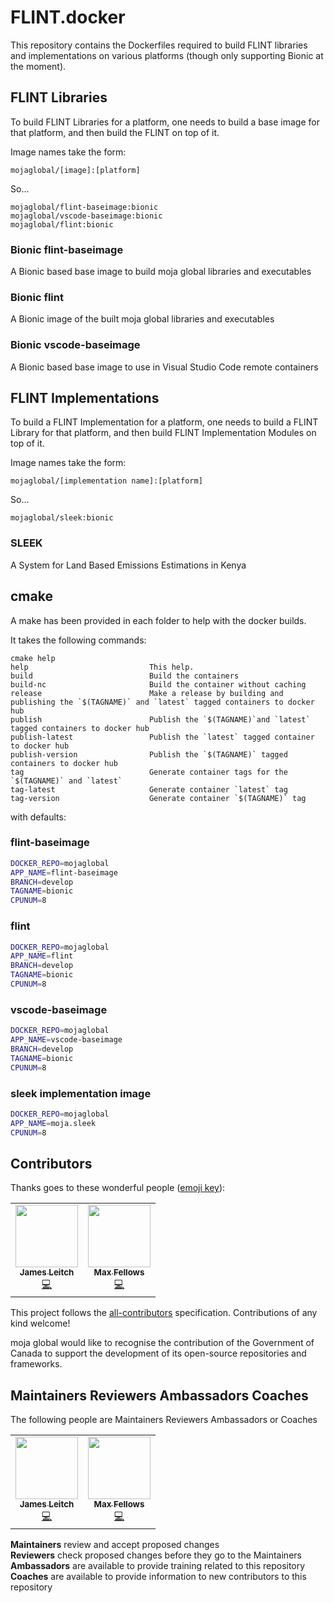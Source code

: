# FLINT.docker

This repository contains the Dockerfiles required to build FLINT libraries and implementations on various platforms (though only supporting Bionic at the moment).

## FLINT Libraries

To build FLINT Libraries for a platform, one needs to build a base image for that platform, and then build the FLINT on top of it.

Image names take the form:

```docker
mojaglobal/[image]:[platform]
```

So...

```docker
mojaglobal/flint-baseimage:bionic
mojaglobal/vscode-baseimage:bionic
mojaglobal/flint:bionic
```

### Bionic flint-baseimage

A Bionic based base image to build moja global libraries and executables

### Bionic flint

A Bionic image of the built moja global libraries and executables

### Bionic vscode-baseimage

A Bionic based base image to use in Visual Studio Code remote containers



## FLINT Implementations

To build a FLINT Implementation for a platform, one needs to build a FLINT Library for that platform, and then build FLINT Implementation Modules on top of it.

Image names take the form:

```docker
mojaglobal/[implementation name]:[platform]
```

So...

```docker
mojaglobal/sleek:bionic
```

### SLEEK

A System for Land Based Emissions Estimations in Kenya


## cmake

A make has been provided in each folder to help with the docker builds.

It takes the following commands:

```
cmake help
help                           This help.
build                          Build the containers
build-nc                       Build the container without caching
release                        Make a release by building and publishing the `$(TAGNAME)` and `latest` tagged containers to docker hub
publish                        Publish the `$(TAGNAME)`and `latest` tagged containers to docker hub
publish-latest                 Publish the `latest` tagged container to docker hub
publish-version                Publish the `$(TAGNAME)` tagged containers to docker hub
tag                            Generate container tags for the `$(TAGNAME)` and `latest`
tag-latest                     Generate container `latest` tag
tag-version                    Generate container `$(TAGNAME)` tag
```

with defaults:

### flint-baseimage

```bash
DOCKER_REPO=mojaglobal
APP_NAME=flint-baseimage
BRANCH=develop
TAGNAME=bionic
CPUNUM=8
```

### flint

```bash
DOCKER_REPO=mojaglobal
APP_NAME=flint
BRANCH=develop
TAGNAME=bionic
CPUNUM=8
```

### vscode-baseimage

```bash
DOCKER_REPO=mojaglobal
APP_NAME=vscode-baseimage
BRANCH=develop
TAGNAME=bionic
CPUNUM=8
```

### sleek implementation image

```bash
DOCKER_REPO=mojaglobal
APP_NAME=moja.sleek
CPUNUM=8
```

## Contributors

Thanks goes to these wonderful people ([emoji key](https://allcontributors.org/docs/en/emoji-key)): 

<!-- ALL-CONTRIBUTORS-LIST:START - Do not remove or modify this section -->
<!-- prettier-ignore-start -->
<!-- markdownlint-disable -->
<table>
  <tr>
    <td align="center"><a href="https://github.com/leitchy"><img src="https://avatars0.githubusercontent.com/u/3417817?v=4" width="100px;" alt=""/><br /><sub><b>James Leitch</b></sub></a><br /><a href="https://github.com/moja-global/About_moja_global/commits?author=leitchy" title="Code">💻</a></td>
    <td align="center"><a href="https://github.com/mfellows"><img src="https://avatars0.githubusercontent.com/u/8548157?v=4" width="100px;" alt=""/><br /><sub><b>Max Fellows</b></sub></a><br /><a href="https://github.com/moja-global/About_moja_global/commits?author=mfellows" title="Code">💻</a></td>
  </tr>
</table>

<!-- markdownlint-enable -->
<!-- prettier-ignore-end -->
<!-- ALL-CONTRIBUTORS-LIST:END -->

This project follows the [all-contributors](https://github.com/all-contributors/all-contributors) specification. Contributions of any kind welcome!  

moja global would like to recognise the contribution of the Government of Canada to support the development of its open-source repositories and frameworks.
  
  
## Maintainers Reviewers Ambassadors Coaches

The following people are Maintainers Reviewers Ambassadors or Coaches

<table><tr><td align="center"><a href="https://github.com/leitchy"><img src="https://avatars0.githubusercontent.com/u/3417817?v=4" width="100px;" alt=""/><br /><sub><b>James Leitch</b></sub></a><br /><a href="https://github.com/moja-global/About_moja_global/commits?author=leitchy" title="Code">💻</a></td>
    <td align="center"><a href="https://github.com/mfellows"><img src="https://avatars0.githubusercontent.com/u/8548157?v=4" width="100px;" alt=""/><br /><sub><b>Max Fellows</b></sub></a><br /><a href="https://github.com/moja-global/About_moja_global/commits?author=mfellows" title="Code">💻</a></td></tr></table>

**Maintainers** review and accept proposed changes  
**Reviewers** check proposed changes before they go to the Maintainers  
**Ambassadors** are available to provide training related to this repository  
**Coaches** are available to provide information to new contributors to this repository  

